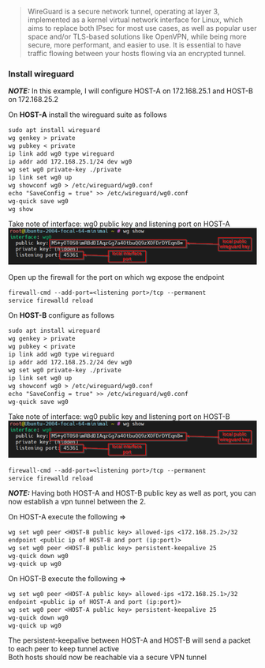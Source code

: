 > WireGuard is a secure network tunnel, operating at layer 3, implemented as a kernel virtual network
interface for Linux, which aims to replace both IPsec for most use cases, as well as popular user space and/or
TLS-based solutions like OpenVPN, while being more secure, more performant, and easier to use. It is essential to have traffic flowing between your hosts flowing via an encrypted tunnel.

### Install wireguard

**_NOTE:_** In this example, I will configure HOST-A on 172.168.25.1 and HOST-B on 172.168.25.2

On **HOST-A** install the wireguard suite as follows
```
sudo apt install wireguard
wg genkey > private
wg pubkey < private
ip link add wg0 type wireguard
ip addr add 172.168.25.1/24 dev wg0
wg set wg0 private-key ./private
ip link set wg0 up
wg showconf wg0 > /etc/wireguard/wg0.conf
echo "SaveConfig = true" >> /etc/wireguard/wg0.conf
wg-quick save wg0
wg show
```

Take note of interface: wg0 public key and listening port on HOST-A <br>
<img src="/assets/wg show.png"/>

Open up the firewall for the port on which wg expose the endpoint
```
firewall-cmd --add-port=<listening port>/tcp --permanent
service firewalld reload
```

On **HOST-B** configure as follows
```
sudo apt install wireguard
wg genkey > private
wg pubkey < private
ip link add wg0 type wireguard
ip addr add 172.168.25.2/24 dev wg0
wg set wg0 private-key ./private
ip link set wg0 up
wg showconf wg0 > /etc/wireguard/wg0.conf
echo "SaveConfig = true" >> /etc/wireguard/wg0.conf
wg-quick save wg0
```

Take note of interface: wg0 public key and listening port on HOST-B <br>
<img src="/assets/wg show.png"/>

```
firewall-cmd --add-port=<listening port>/tcp --permanent
service firewalld reload
```

**_NOTE:_** Having both HOST-A and HOST-B public key as well as port, you can now establish a vpn tunnel between the 2.<br>

On HOST-A execute the following =>
```
wg set wg0 peer <HOST-B public key> allowed-ips <172.168.25.2>/32 endpoint <public ip of HOST-B and port (ip:port)>
wg set wg0 peer <HOST-B public key> persistent-keepalive 25
wg-quick down wg0
wg-quick up wg0
```

On HOST-B execute the following =>
```
wg set wg0 peer <HOST-A public key> allowed-ips <172.168.25.1>/32 endpoint <public ip of HOST-A and port (ip:port)>
wg set wg0 peer <HOST-A public key> persistent-keepalive 25
wg-quick down wg0
wg-quick up wg0
```
The persistent-keepalive between HOST-A and HOST-B will send a packet to each peer to keep tunnel active <br>
Both hosts should now be reachable via a secure VPN tunnel 